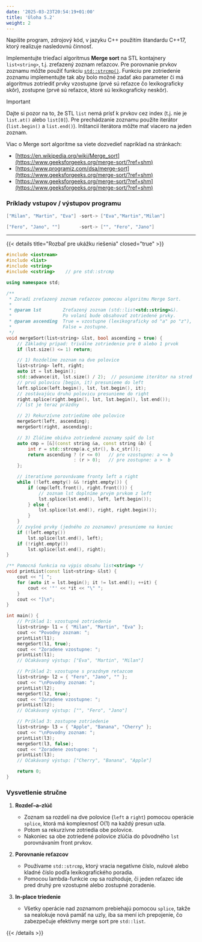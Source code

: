 ```yaml
---
date: '2025-03-23T20:54:19+01:00'
title: 'Úloha 5.2'
weight: 2
---
```


Napíšte program, zdrojový kód, v jazyku C++ použitím štandardu C++17, ktorý realizuje nasledovnú činnosť.

Implementujte trieďací algoritmus **Merge sort** na STL kontajnery `list<string>`, t.j. zreťazený zoznam reťazcov.
Pre porovnanie prvkov zoznamu môžte použiť funkciu [
`std::strcmp()`](https://en.cppreference.com/w/cpp/string/byte/strcmp).
Funkciu pre zotriedenie zoznamu implementujte tak aby bolo možné zadať ako parameter či má algoritmus zotriediť prvky
vzostupne (prvé sú reťazce čo lexikograficky skôr), zostupne (prvé sú reťazce, ktoré sú lexikograficky neskôr).

> [!IMPORTANT]
> Dajte si pozor na to, že STL `list` nemá prísť k prvkov cez index (t.j. nie je `list.at()` alebo `list[0]`).
> Pre prechádzanie zoznamu použite iterátor (`list.begin()` a `list.end()`). Inštancií iterátora môžte mať viacero na
> jeden
> zoznam.

Viac o Merge sort algoritme sa viete dozvedieť napríklad na stránkach:

- [https://en.wikipedia.org/wiki/Merge_sort](https://www.geeksforgeeks.org/merge-sort/?ref=shm)
- [https://www.programiz.com/dsa/merge-sort](https://www.geeksforgeeks.org/merge-sort/?ref=shm)
- [https://www.geeksforgeeks.org/merge-sort/?ref=shm](https://www.geeksforgeeks.org/merge-sort/?ref=shm)

### Príklady vstupov / výstupov programu

```cpp
["Milan", "Martin", "Eva"] -sort-> ["Eva","Martin","Milan"]

["Fero", "Jano", ""]       -sort-> ["", "Fero", "Jano"]
```

---

{{< details title="Rozbaľ pre ukážku riešenia" closed="true" >}}

```cpp
#include <iostream>
#include <list>
#include <string>
#include <cstring>    // pre std::strcmp

using namespace std;

/**
 * Zoradí zreťazený zoznam reťazcov pomocou algoritmu Merge Sort.
 *
 * @param lst        Zreťazený zoznam (std::list<std::string>&).
 *                   Po volaní bude obsahovať zotriedené prvky.
 * @param ascending  True = vzostupne (lexikograficky od "a" po "z"),
 *                   False = zostupne.
 */
void mergeSort(list<string> &lst, bool ascending = true) {
    // Základný prípad: triválne zotriedenie pre 0 alebo 1 prvok
    if (lst.size() <= 1) return;

    // 1) Rozdelíme zoznam na dve polovice
    list<string> left, right;
    auto it = lst.begin();
    std::advance(it, lst.size() / 2);  // posunieme iterátor na stred
    // prvú polovicu [begin, it) presunieme do left
    left.splice(left.begin(), lst, lst.begin(), it);
    // zostávajúcu druhú polovicu presunieme do right
    right.splice(right.begin(), lst, lst.begin(), lst.end());
    // lst je teraz prázdny

    // 2) Rekurzívne zotriedime obe polovice
    mergeSort(left, ascending);
    mergeSort(right, ascending);

    // 3) Zlúčime obidva zotriedené zoznamy späť do lst
    auto cmp = [&](const string &a, const string &b) {
        int r = std::strcmp(a.c_str(), b.c_str());
        return ascending ? (r <= 0)   // pre vzostupne: a <= b
                         : (r > 0);   // pre zostupne: a >  b
    };

    // iteratívne porovnávame fronty left a right
    while (!left.empty() && !right.empty()) {
        if (cmp(left.front(), right.front())) {
            // zoznam lst doplníme prvým prvkom z left
            lst.splice(lst.end(), left, left.begin());
        } else {
            lst.splice(lst.end(), right, right.begin());
        }
    }
    // zvyšné prvky (jedného zo zoznamov) presunieme na koniec
    if (!left.empty())
        lst.splice(lst.end(), left);
    if (!right.empty())
        lst.splice(lst.end(), right);
}

/** Pomocná funkcia na výpis obsahu list<string> */
void printList(const list<string> &lst) {
    cout << "[ ";
    for (auto it = lst.begin(); it != lst.end(); ++it) {
        cout << '"' << *it << "\" ";
    }
    cout << "]\n";
}

int main() {
    // Príklad 1: vzostupné zotriedenie
    list<string> l1 = { "Milan", "Martin", "Eva" };
    cout << "Povodny zoznam: ";
    printList(l1);
    mergeSort(l1, true);
    cout << "Zoradene vzostupne: ";
    printList(l1);
    // Očakávaný výstup: ["Eva", "Martin", "Milan"]

    // Príklad 2: vzostupne s prazdnym retazcom
    list<string> l2 = { "Fero", "Jano", "" };
    cout << "\nPovodny zoznam: ";
    printList(l2);
    mergeSort(l2, true);
    cout << "Zoradene vzostupne: ";
    printList(l2);
    // Očakávaný výstup: ["", "Fero", "Jano"]

    // Príklad 3: zostupne zotriedenie
    list<string> l3 = { "Apple", "Banana", "Cherry" };
    cout << "\nPovodny zoznam: ";
    printList(l3);
    mergeSort(l3, false);
    cout << "Zoradene zostupne: ";
    printList(l3);
    // Očakávaný výstup: ["Cherry", "Banana", "Apple"]

    return 0;
}
```

### Vysvetlenie stručne

1. **Rozdeľ–a–zlúč**
    - Zoznam sa rozdelí na dve polovice (`left` a `right`) pomocou operácie `splice`, ktorá má komplexnosť O(1) na každý
      presun uzla.
    - Potom sa rekurzívne zotriedia obe polovice.
    - Nakoniec sa obe zotriedené polovice zlúčia do pôvodného `lst` porovnávaním front prvkov.

2. **Porovnanie reťazcov**
    - Používame `std::strcmp`, ktorý vracia negatívne číslo, nulové alebo kladné číslo podľa lexikografického poradia.
    - Pomocou lambda-funkcie `cmp` sa rozhoduje, či jeden reťazec ide pred druhý pre vzostupné alebo zostupné zoradenie.

3. **In-place triedenie**
    - Všetky operácie nad zoznamom prebiehajú pomocou `splice`, takže sa nealokuje nová pamäť na uzly, iba sa mení ich
      prepojenie, čo zabezpečuje efektívny merge sort pre `std::list`.

{{< /details >}}
